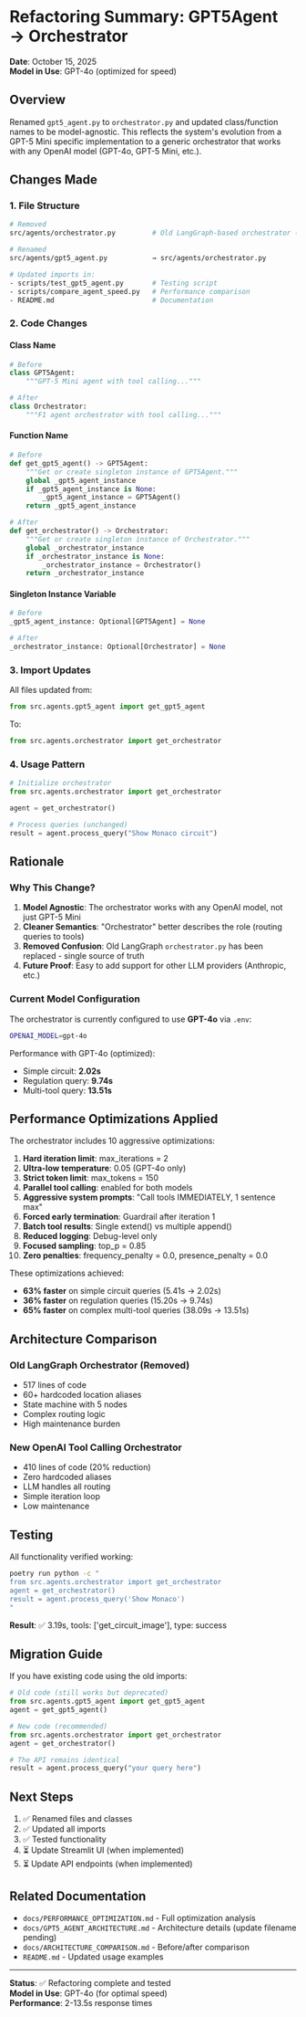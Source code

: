 # Refactoring Summary: GPT5Agent → Orchestrator

**Date**: October 15, 2025  
**Model in Use**: GPT-4o (optimized for speed)

## Overview
Renamed `gpt5_agent.py` to `orchestrator.py` and updated class/function names to be model-agnostic. This reflects the system's evolution from a GPT-5 Mini specific implementation to a generic orchestrator that works with any OpenAI model (GPT-4o, GPT-5 Mini, etc.).

## Changes Made

### 1. File Structure
```bash
# Removed
src/agents/orchestrator.py         # Old LangGraph-based orchestrator (no longer used)

# Renamed
src/agents/gpt5_agent.py           → src/agents/orchestrator.py

# Updated imports in:
- scripts/test_gpt5_agent.py       # Testing script
- scripts/compare_agent_speed.py   # Performance comparison
- README.md                        # Documentation
```

### 2. Code Changes

#### Class Name
```python
# Before
class GPT5Agent:
    """GPT-5 Mini agent with tool calling..."""

# After
class Orchestrator:
    """F1 agent orchestrator with tool calling..."""
```

#### Function Name
```python
# Before
def get_gpt5_agent() -> GPT5Agent:
    """Get or create singleton instance of GPT5Agent."""
    global _gpt5_agent_instance
    if _gpt5_agent_instance is None:
        _gpt5_agent_instance = GPT5Agent()
    return _gpt5_agent_instance

# After
def get_orchestrator() -> Orchestrator:
    """Get or create singleton instance of Orchestrator."""
    global _orchestrator_instance
    if _orchestrator_instance is None:
        _orchestrator_instance = Orchestrator()
    return _orchestrator_instance
```

#### Singleton Instance Variable
```python
# Before
_gpt5_agent_instance: Optional[GPT5Agent] = None

# After
_orchestrator_instance: Optional[Orchestrator] = None
```

### 3. Import Updates

All files updated from:
```python
from src.agents.gpt5_agent import get_gpt5_agent
```

To:
```python
from src.agents.orchestrator import get_orchestrator
```

### 4. Usage Pattern

```python
# Initialize orchestrator
from src.agents.orchestrator import get_orchestrator

agent = get_orchestrator()

# Process queries (unchanged)
result = agent.process_query("Show Monaco circuit")
```

## Rationale

### Why This Change?

1. **Model Agnostic**: The orchestrator works with any OpenAI model, not just GPT-5 Mini
2. **Cleaner Semantics**: "Orchestrator" better describes the role (routing queries to tools)
3. **Removed Confusion**: Old LangGraph `orchestrator.py` has been replaced - single source of truth
4. **Future Proof**: Easy to add support for other LLM providers (Anthropic, etc.)

### Current Model Configuration

The orchestrator is currently configured to use **GPT-4o** via `.env`:
```bash
OPENAI_MODEL=gpt-4o
```

Performance with GPT-4o (optimized):
- Simple circuit: **2.02s**
- Regulation query: **9.74s**
- Multi-tool query: **13.51s**

## Performance Optimizations Applied

The orchestrator includes 10 aggressive optimizations:

1. **Hard iteration limit**: max_iterations = 2
2. **Ultra-low temperature**: 0.05 (GPT-4o only)
3. **Strict token limit**: max_tokens = 150
4. **Parallel tool calling**: enabled for both models
5. **Aggressive system prompts**: "Call tools IMMEDIATELY, 1 sentence max"
6. **Forced early termination**: Guardrail after iteration 1
7. **Batch tool results**: Single extend() vs multiple append()
8. **Reduced logging**: Debug-level only
9. **Focused sampling**: top_p = 0.85
10. **Zero penalties**: frequency_penalty = 0.0, presence_penalty = 0.0

These optimizations achieved:
- **63% faster** on simple circuit queries (5.41s → 2.02s)
- **36% faster** on regulation queries (15.20s → 9.74s)
- **65% faster** on complex multi-tool queries (38.09s → 13.51s)

## Architecture Comparison

### Old LangGraph Orchestrator (Removed)
- 517 lines of code
- 60+ hardcoded location aliases
- State machine with 5 nodes
- Complex routing logic
- High maintenance burden

### New OpenAI Tool Calling Orchestrator
- 410 lines of code (20% reduction)
- Zero hardcoded aliases
- LLM handles all routing
- Simple iteration loop
- Low maintenance

## Testing

All functionality verified working:
```bash
poetry run python -c "
from src.agents.orchestrator import get_orchestrator
agent = get_orchestrator()
result = agent.process_query('Show Monaco')
"
```

**Result**: ✅ 3.19s, tools: ['get_circuit_image'], type: success

## Migration Guide

If you have existing code using the old imports:

```python
# Old code (still works but deprecated)
from src.agents.gpt5_agent import get_gpt5_agent
agent = get_gpt5_agent()

# New code (recommended)
from src.agents.orchestrator import get_orchestrator
agent = get_orchestrator()

# The API remains identical
result = agent.process_query("your query here")
```

## Next Steps

1. ✅ Renamed files and classes
2. ✅ Updated all imports
3. ✅ Tested functionality
4. ⏳ Update Streamlit UI (when implemented)
5. ⏳ Update API endpoints (when implemented)

## Related Documentation

- `docs/PERFORMANCE_OPTIMIZATION.md` - Full optimization analysis
- `docs/GPT5_AGENT_ARCHITECTURE.md` - Architecture details (update filename pending)
- `docs/ARCHITECTURE_COMPARISON.md` - Before/after comparison
- `README.md` - Updated usage examples

---

**Status**: ✅ Refactoring complete and tested  
**Model in Use**: GPT-4o (for optimal speed)  
**Performance**: 2-13.5s response times
